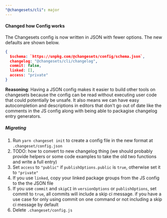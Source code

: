 ```yaml
---
"@changesets/cli": major
---
```


#### Changed how Config works

The Changesets config is now written in JSON with fewer options. The new defaults are shown below.

```json
{
  $schema: `https://unpkg.com/@changesets/config/schema.json`,
  changelog: "@changesets/cli/changelog",
  commit: false,
  linked: [],
  access: "private"
}
```

**Reasoning**: Having a JSON config makes it easier to build other tools on changesets because the config can be read without executing user code that could potentially be unsafe. It also means we can have easy autocompletion and descriptions in editors that don't go out of date like the comments in the JS config along with being able to packagise changelog entry generators.

##### Migrating

1. Run `yarn changeset init` to create a config file in the new format at `.changeset/config.json`
1. TODO: how to convert to new changelog thing (we should probably provide helpers or some code examples to take the old two functions and write a full entry)
1. Set `access` to `"public"` if `publishOptions.public` is `true`, otherwise set it to `"private"`
1. If you use `linked`, copy your linked package groups from the JS config to the the JSON file
1. If you use `commit` and `skipCI` in `versionOptions` or `publishOptions`, set commit to `true`, all commits will include a skip ci message. if you have a use case for only using commit on one command or not including a skip ci message by default
1. Delete `.changeset/config.js`

